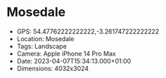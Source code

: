 # Mosedale

- GPS: 54.47762222222222,-3.261747222222222
- Location: Mosedale
- Tags: Landscape
- Camera: Apple iPhone 14 Pro Max
- Date: 2023-04-07T15:34:13.000+01:00
- Dimensions: 4032x3024
